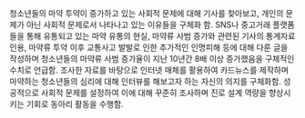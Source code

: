 청소년들의 마약 투약이 증가하고 있는 사회적 문제에 대해 기사를 찾아보고, 개인의 문제가 아닌 사회적 문제로서 나타나고 있는 이유들을 구체화 함. SNS나 중고거래 플랫폼들을 통해 유통되고 있는 마약 유통의 현실, 마약류 사범 증가와 관련된 기사의 통계자료 인용, 마약류 투약 이후 교통사고 발발로 인한 추가적인 인명피해 등에 대해 다룬 글을 작성하며 청소년들의 마약류 사범 증가율이 지난 10년간 8배 이상 증가했음을 구체적인 수치로 언급함. 조사한 자료를 바탕으로 인터넷 매체를 활용하여 카드뉴스를 제작하며 마약하는 청소년들의 심리에 대해 인터뷰를 해보고자 하는 자신의 의지를 구체화함. 성공적으로 사회적 문제를 설정하여 이에 대해 꾸준히 조사하며 진로 설계 역량을 향상시키는 기회로 동아리 활동을 수행함.